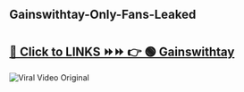 
 ## Gainswithtay-Only-Fans-Leaked

# <h2><a href="https://clipsfans.com/Gainswithtay&ref=git">🔗 Click to LINKS ⏩⏩ 👉 🟢 Gainswithtay </a></h2>

<a href="https://clipsfans.com/Gainswithtay&ref=git" rel="nofollow" data-target="animated-image.originalLink"><img src="https://i.ibb.co.com/xMMVF88/686577567.gif" alt="Viral Video Original" style="max-width: 100%; display: inline-block;" data-target="animated-image.originalImage"></a>
